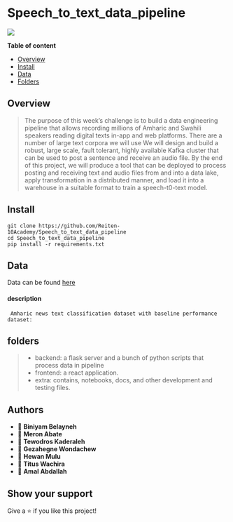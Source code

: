 # Speech_to_text_data_pipeline

<img src="https://github.com/Reiten-10Academy/Speech_to_text_data_pipeline/blob/finalizing/extra/images/ETL.jpg"/>

**Table of content**

- [Overview](#overview)
- [Install](#install)
- [Data](#data)
- [Folders](#notebooks)

## Overview

> The purpose of this week’s challenge is to build a data engineering pipeline that allows recording millions of Amharic and Swahili speakers reading digital texts in-app and web platforms. There are a number of large text corpora we will use
> We will design and build a robust, large scale, fault tolerant, highly available Kafka cluster that can be used to post a sentence and receive an audio file. By the end of this project, we will produce a tool that can be deployed to process posting and receiving text and audio files from and into a data lake, apply transformation in a distributed manner, and load it into a warehouse in a suitable format to train a speech-t0-text model. 
## Install

```
git clone https://github.com/Reiten-10Academy/Speech_to_text_data_pipeline
cd Speech_to_text_data_pipeline
pip install -r requirements.txt
```

## Data

Data can be found [here](https://github.com/IsraelAbebe/An-Amharic-News-Text-classification-Dataset)

#### description

     Amharic news text classification dataset with baseline performance dataset: 

## folders

> - backend: a flask server and a bunch of python scripts that process data in pipeline 
> - frontend: a react application.
> - extra: contains, notebooks, docs, and other development and testing files.

## Authors

- 👤 **Biniyam Belayneh**
- 👤 **Meron Abate**
- 👤 **Tewodros Kaderaleh**
- 👤 **Gezahegne Wondachew**
- 👤 **Hewan Mulu**
- 👤 **Titus Wachira**
- 👤 **Amal Abdallah**



## Show your support

Give a ⭐ if you like this project!
